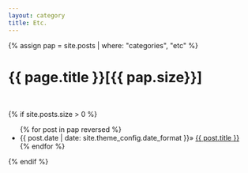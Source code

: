 ```yaml
---
layout: category
title: Etc.
---
```

{% assign pap = site.posts | where: "categories", "etc" %}
<h1 class="post-title">{{ page.title }}[{{ pap.size}}]</h1><br>

{% if site.posts.size > 0 %}
  <ul>
    {% for post in pap reversed %}
      <li class="post-list-item">
        <span class="home-date">
          {{ post.date | date: site.theme_config.date_format }}»
        </span>
        <a href="{{ post.url | relative_url }}">{{ post.title }}</a>
      </li>
    {% endfor %}
  </ul>
{% endif %}
